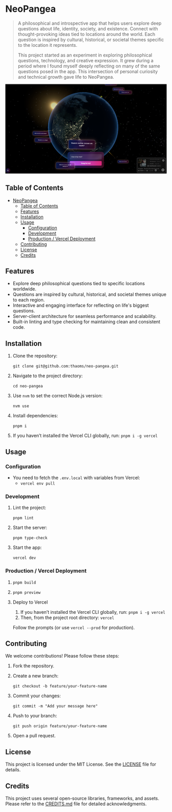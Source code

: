 # NeoPangea

> A philosophical and introspective app that helps users explore deep questions about life, identity, society, and existence. Connect with thought-provoking ideas tied to locations around the world. Each question is inspired by cultural, historical, or societal themes specific to the location it represents.
> 
> This project started as an experiment in exploring philosophical questions, technology, and creative expression. It grew during a period where I found myself deeply reflecting on many of the same questions posed in the app. This intersection of personal curiosity and technical growth gave life to NeoPangea.

<img src="./screenshots/image.png" />

## Table of Contents
- [NeoPangea](#neopangea)
  - [Table of Contents](#table-of-contents)
  - [Features](#features)
  - [Installation](#installation)
  - [Usage](#usage)
    - [Configuration](#configuration)
    - [Development](#development)
    - [Production / Vercel Deployment](#production--vercel-deployment)
  - [Contributing](#contributing)
  - [License](#license)
  - [Credits](#credits)
## Features

- Explore deep philosophical questions tied to specific locations worldwide.
- Questions are inspired by cultural, historical, and societal themes unique to each region.
- Interactive and engaging interface for reflecting on life's biggest questions.
- Server-client architecture for seamless performance and scalability.
- Built-in linting and type checking for maintaining clean and consistent code.

## Installation

1. Clone the repository:
   
   `git clone git@github.com:thaoms/neo-pangea.git`
2. Navigate to the project directory:
   
   `cd neo-pangea`
3. Use `nvm` to set the correct Node.js version:
   
   `nvm use`
4. Install dependencies:
   
   `pnpm i`
5.  If you haven’t installed the Vercel CLI globally, run: `pnpm i -g vercel`

## Usage

### Configuration

- You need to fetch the `.env.local` with variables from Vercel:
  - `vercel env pull`

### Development

1. Lint the project:
   
   `pnpm lint`
2. Start the server:
   
   `pnpm type-check`
3. Start the app:
   
   `vercel dev`

### Production / Vercel Deployment
1. `pnpm build`
      
2. `pnpm preview`

3. Deploy to Vercel
   1. If you haven’t installed the Vercel CLI globally, run: `pnpm i -g vercel`
   2. Then, from the project root directory: `vercel`
   
   Follow the prompts (or use `vercel --prod` for production).

## Contributing

We welcome contributions! Please follow these steps:

1. Fork the repository.
2. Create a new branch:
   
   `git checkout -b feature/your-feature-name`
3. Commit your changes:
   
   `git commit -m "Add your message here"`
4. Push to your branch:
   
   `git push origin feature/your-feature-name`
5. Open a pull request.

## License

This project is licensed under the MIT License. See the [LICENSE](./LICENSE) file for details.

## Credits

This project uses several open-source libraries, frameworks, and assets. 
Please refer to the [CREDITS.md](CREDITS.md) file for detailed acknowledgments.
